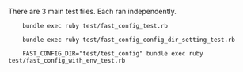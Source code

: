 There are 3 main test files.  Each ran independently.

        bundle exec ruby test/fast_config_test.rb 

        bundle exec ruby test/fast_config_config_dir_setting_test.rb 

        FAST_CONFIG_DIR="test/test_config" bundle exec ruby test/fast_config_with_env_test.rb
